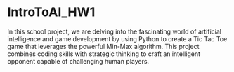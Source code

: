 # IntroToAI_HW1
In this school project, we are delving into the fascinating world of artificial intelligence and game development by using Python to create a Tic Tac Toe game that leverages the powerful Min-Max algorithm. This project combines coding skills with strategic thinking to craft an intelligent opponent capable of challenging human players. 
